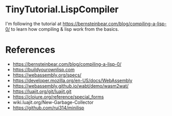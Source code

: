 # TinyTutorial.LispCompiler

I'm following the tutorial at https://bernsteinbear.com/blog/compiling-a-lisp-0/
to learn how compiling & lisp work from the basics.

# References
+ https://bernsteinbear.com/blog/compiling-a-lisp-0/
+ https://buildyourownlisp.com
+ https://webassembly.org/specs/
+ https://developer.mozilla.org/en-US/docs/WebAssembly
+ https://webassembly.github.io/wabt/demo/wasm2wat/
+ https://luajit.org/git/luajit.git
+ https://clojure.org/reference/special_forms
+ wiki.luajit.org/New-Garbage-Collector
+ https://github.com/rui314/minilisp
